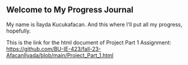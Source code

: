 ## Welcome to My Progress Journal

My name is İlayda Kucukafacan.
And this where I'll put all my progress, hopefully.

This is the link for the html document of Project Part 1 Assignment: https://github.com/BU-IE-423/fall-23-AfacanIlyada/blob/main/Project_Part_1.html
